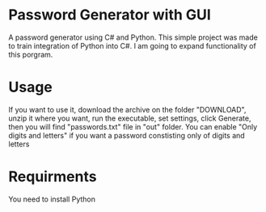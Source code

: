 # Password Generator with GUI
A password generator using C# and Python. This simple project was made to train integration of Python into C#. I am going to expand functionality of this porgram.

# Usage
If you want to use it, download the archive on the folder "DOWNLOAD", unzip it where you want, run the executable, set settings, click Generate, then you will find "passwords.txt" file in "out" folder. You can enable "Only digits and letters" if you want a password constisting only of digits and letters

# Requirments
You need to install Python
